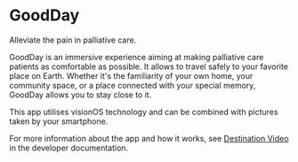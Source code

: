 # GoodDay

Alleviate the pain in palliative care. 

GoodDay is an immersive experience aiming at making palliative care patients as comfortable as possible. It allows to travel safely to your favorite place on Earth. Whether it's the familiarity of your own home, your community space, or a place connected with your special memory, GoodDay allows you to stay close to it.  

This app utilises visionOS technology and can be combined with pictures taken by your smartphone. 

For more information about the app and how it works, see
[Destination Video](https://developer.apple.com/documentation/visionos/destination-video) in the developer documentation.
